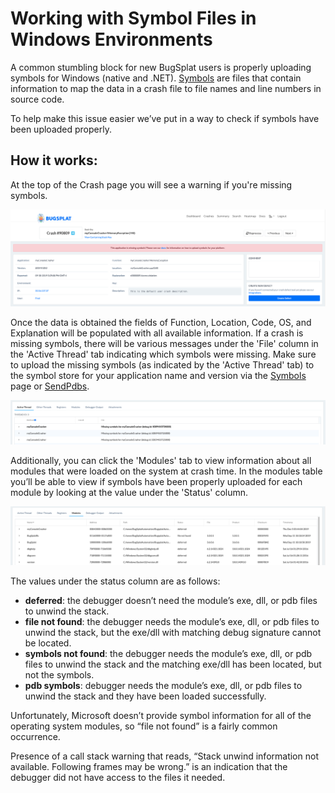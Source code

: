 # Working with Symbol Files in Windows Environments

A common stumbling block for new BugSplat users is properly uploading symbols for Windows \(native and .NET\). [Symbols](../../../education/bugsplat-terminology.md#symbols) are files that contain information to map the data in a crash file to file names and line numbers in source code.

To help make this issue easier we’ve put in a way to check if symbols have been uploaded properly.

## How it works: <a id="how-it-works"></a>

At the top of the Crash page you will see a warning if you're missing symbols.

![Missing Symbols Alert](../../../.gitbook/assets/windows-symbols-missing-symbols.png)

Once the data is obtained the fields of Function, Location, Code, OS, and Explanation will be populated with all available information. If a crash is missing symbols, there will be various messages under the 'File' column in the 'Active Thread' tab indicating which symbols were missing. Make sure to upload the missing symbols \(as indicated by the 'Active Thread' tab\) to the symbol store for your application name and version via the [Symbols](https://app.bugsplat.com/v2/symbols) page or [SendPdbs](../../../education/faq/using-sendpdbs-to-automatically-upload-symbol-files.md).

![Missing Symbols in Active Thread](../../../.gitbook/assets/windows-symbols-active-thread.png)

Additionally, you can click the 'Modules' tab to view information about all modules that were loaded on the system at crash time. In the modules table you’ll be able to view if symbols have been properly uploaded for each module by looking at the value under the 'Status' column.

![Missing Symbols in Modules](../../../.gitbook/assets/windows-symbols-modules-table.png)

The values under the status column are as follows:

* **deferred**: the debugger doesn’t need the module’s exe, dll, or pdb files to unwind the stack.
* **file not found**: the debugger needs the module’s exe, dll, or pdb files to unwind the stack, but the exe/dll with matching debug signature cannot be located.
* **symbols not found**: the debugger needs the module’s exe, dll, or pdb files to unwind the stack and the matching exe/dll has been located, but not the symbols.
* **pdb symbols**: debugger needs the module’s exe, dll, or pdb files to unwind the stack and they have been loaded successfully.

Unfortunately, Microsoft doesn’t provide symbol information for all of the operating system modules, so “file not found” is a fairly common occurrence.

Presence of a call stack warning that reads, “Stack unwind information not available. Following frames may be wrong.” is an indication that the debugger did not have access to the files it needed.

